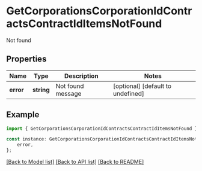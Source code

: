 # GetCorporationsCorporationIdContractsContractIdItemsNotFound

Not found

## Properties

Name | Type | Description | Notes
------------ | ------------- | ------------- | -------------
**error** | **string** | Not found message | [optional] [default to undefined]

## Example

```typescript
import { GetCorporationsCorporationIdContractsContractIdItemsNotFound } from 'eve-esi-client-ts';

const instance: GetCorporationsCorporationIdContractsContractIdItemsNotFound = {
    error,
};
```

[[Back to Model list]](../README.md#documentation-for-models) [[Back to API list]](../README.md#documentation-for-api-endpoints) [[Back to README]](../README.md)
